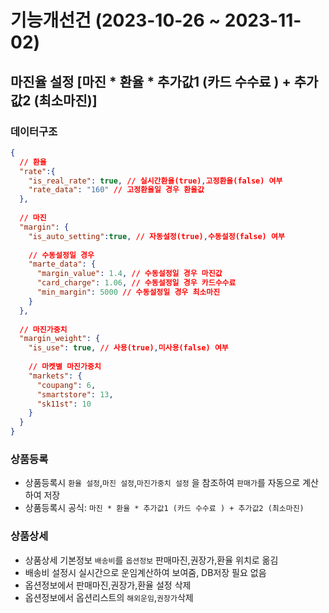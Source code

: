 # 기능개선건 (2023-10-26 ~ 2023-11-02)

## 마진율 설정 [마진 * 환율 * 추가값1 (카드 수수료 ) + 추가값2 (최소마진)] 

### 데이터구조
```json
{
  // 환율
  "rate":{
    "is_real_rate": true, // 실시간환율(true),고정환율(false) 여부
    "rate_data": "160" // 고정환율일 경우 환율값
  },
  
  // 마진
  "margin": {
    "is_auto_setting":true, // 자동설정(true),수동설정(false) 여부
    
    // 수동설정일 경우
    "marte_data": {
      "margin_value": 1.4, // 수동설정일 경우 마진값
      "card_charge": 1.06, // 수동설정일 경우 카드수수료
      "min_margin": 5000 // 수동설정일 경우 최소마진 
    }
  },
  
  // 마진가중치
  "margin_weight": {
    "is_use": true, // 사용(true),미사용(false) 여부
    
    // 마켓별 마진가중치
    "markets": {
      "coupang": 6,
      "smartstore": 13,
      "sk11st": 10
    }
  }
}
```
### 상품등록
- 상품등록시 `환율 설정`,`마진 설정`,`마진가중치 설정` 을 참조하여 `판매가`를 자동으로 계산하여 저장
- 상품등록시 공식: `마진 * 환율 * 추가값1 (카드 수수료 ) + 추가값2 (최소마진)`

### 상품상세
- 상품상세 기본정보 `배송비`를 `옵션정보` 판매마진,권장가,환율 위치로 옮김
- 배송비 설정시 실시간으로 운임계산하여 보여줌, DB저장 필요 없음
- 옵션정보에서 판매마진,권장가,환율 설정 삭제
- 옵션정보에서 옵션리스트의 `해외운임`,`권장가`삭제

